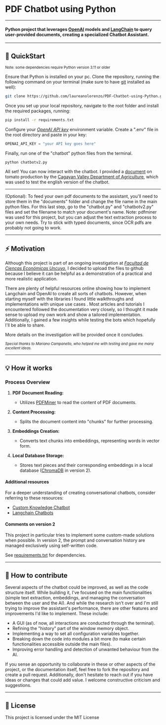 # <b>PDF Chatbot using Python</b>
---
#### Python project that leverages [OpenAI](https://openai.com/blog/openai-api) models and [LangChain](https://python.langchain.com/docs/get_started/introduction) to query user-provided documents, creating a specialized Chatbot Assistant.
---
## 🚀 QuickStart
<sup>Note: some dependencies require Python version 3.11 or older</sup>

Ensure that Python is installed on your pc.
Clone the repository, running the following command on your terminal (make sure to have [git](https://git-scm.com/downloads) installed as well):

```bash
git clone https://github.com/laureanolorenzo/PDF-Chatbot-using-Python.git
```

Once you set up your local repository, navigate to the root folder and install the required packages, running:

```bash
pip install -r requirements.txt
```

Configure your *[OpenAI API key](https://help.openai.com/en/articles/4936850-where-do-i-find-my-api-key)* environment variable. Create a ".env" file in the root directory and paste in your key:
```python
OPENAI_API_KEY = "your API key goes here"
```

Finally, run one of the "chatbot" python files from the terminal.

```bash
python chatbotv2.py
```

All set! You can now interact with the chatbot. I provided a [document](https://cagayanvalley.da.gov.ph/wp-content/uploads/2018/02/Tomato.pdf) on tomato production by the [Cagayan Valley Department of Agriculture](https://cagayanvalley.da.gov.ph/), which was used to test the english version of the chatbot. 

---

(Optional): To feed your own pdf documents to the assistant, you'll need to store them in the "documents" folder and change the file name in the main python files. For this last step, go to the "chatbot.py" and "chatbotv2.py" files and set the filename to match your document's name. Note: pdfminer was used for this project, but you can adjust the text extraction process to your own needs. Try to stick with typed documents, since OCR pdfs are probably not going to work.

---

## ⚡ Motivation

Although this project is part of an ongoing investigation at *[Facultad de Ciencas Económicas Uncuyo](https://fce.uncuyo.edu.ar/)*, I decided to upload the files to github because I believe it can be helpful as a demonstration of a practical and more realistic application.

There are plenty of helpful resources online showing how to implement Langchain and OpenAI to create all sorts of chatbots. However, when starting myself with the libraries I found little walkthroughs and implementations with unique use cases . Most articles and tutorials I encountered followed the documentation very closely, so I thought it made sense to upload my own work and show a tailored implementation. Additionally, I gained a few insights while testing the bots which hopefully I'll be able to share.

More details on the investigation will be provided once it concludes.

<sup>*Special thanks to Mariano Campanello, who helped me with testing and gave me many excellent ideas.*

---

## 💡 How it works 

### Process Overview
1. **PDF Document Reading:**
   - Utilizes [PDFMiner](https://pypi.org/project/pdfminer/) to read the content of PDF documents.

2. **Content Processing:**
   - Splits the document content into "chunks" for further processing.

3. **Embeddings Creation:**
   - Converts text chunks into embeddings, representing words in vector form.

4. **Local Database Storage:**
   - Stores text pieces and their corresponding embeddings in a local database ([ChromaDB](https://docs.trychroma.com/) in version 2).

#### Additional resources
For a deeper understanding of creating conversational chatbots, consider referring to these resources:
* [Custom Knowledge Chatbot](https://www.freecodecamp.org/news/langchain-how-to-create-custom-knowledge-chatbots/)
* [Langchain Chatbots](https://python.langchain.com/docs/use_cases/chatbots/)


#### Comments on version 2 
This project in particular tries to implement some custom-made solutions when possible. In version 2, the prompt and conversation history are managed exclusively using self-written code.

See [requirements.txt](requirements.txt) for dependencies.

---

## 🌱 How to contribute

Several aspects of the chatbot could be improved, as well as the code structure itself. While building it, I've focused on the main functionalities (simple text extraction, embeddings, and managing the conversation between the user and the AI). And while the research isn't over and I'm still trying to improve the assistant's performance, there are other features and improvements I'd like to implement. These include:
* A GUI (as of now, all interactions are conducted through the terminal).
* Refining the "history" part of the window memory object.
* Implementing a way to set all configuration variables together.
* Breaking down the code into modules a bit more (to make certain functionalities accessible outside the main files).
* Improving error handling and detection of unwanted behaviour from the AI.

If you sense an opportunity to collaborate in these or other aspects of the project, or the documentation itself, feel free to fork the repository and create a pull request. Additionally, don't hesitate to reach out if you have ideas or changes that could add value. I welcome constructive criticism and suggestions. 

---

## 📝 License

This project is licensed under the MIT License


